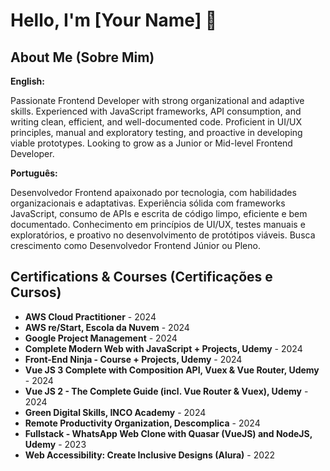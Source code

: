 # Hello, I'm [Your Name] 👋

## About Me (Sobre Mim)

**English:**

Passionate Frontend Developer with strong organizational and adaptive skills. Experienced with JavaScript frameworks, API consumption, and writing clean, efficient, and well-documented code. Proficient in UI/UX principles, manual and exploratory testing, and proactive in developing viable prototypes. Looking to grow as a Junior or Mid-level Frontend Developer.

**Português:**

Desenvolvedor Frontend apaixonado por tecnologia, com habilidades organizacionais e adaptativas. Experiência sólida com frameworks JavaScript, consumo de APIs e escrita de código limpo, eficiente e bem documentado. Conhecimento em princípios de UI/UX, testes manuais e exploratórios, e proativo no desenvolvimento de protótipos viáveis. Busca crescimento como Desenvolvedor Frontend Júnior ou Pleno.

## Certifications & Courses (Certificações e Cursos)

- **AWS Cloud Practitioner** - 2024
- **AWS re/Start, Escola da Nuvem** - 2024
- **Google Project Management** - 2024
- **Complete Modern Web with JavaScript + Projects, Udemy** - 2024
- **Front-End Ninja - Course + Projects, Udemy** - 2024
- **Vue JS 3 Complete with Composition API, Vuex & Vue Router, Udemy** - 2024
- **Vue JS 2 - The Complete Guide (incl. Vue Router & Vuex), Udemy** - 2024
- **Green Digital Skills, INCO Academy** - 2024
- **Remote Productivity Organization, Descomplica** - 2024
- **Fullstack - WhatsApp Web Clone with Quasar (VueJS) and NodeJS, Udemy** - 2023
- **Web Accessibility: Create Inclusive Designs (Alura)** - 2022
